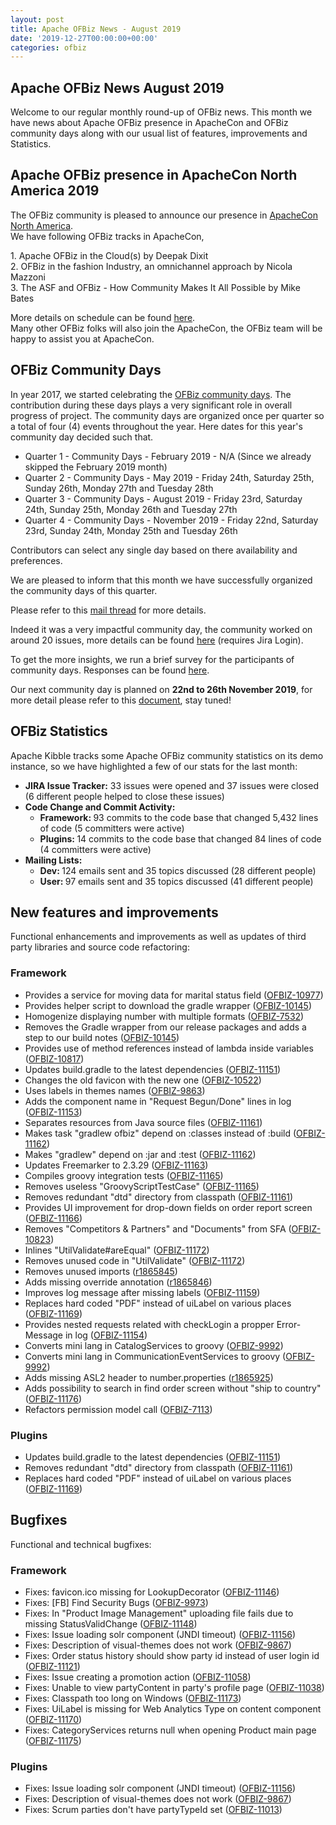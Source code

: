 ```yaml
---
layout: post
title: Apache OFBiz News - August 2019
date: '2019-12-27T00:00:00+00:00'
categories: ofbiz
---
```

<h2>Apache OFBiz News <span>August</span> 2019</h2> 
  <p>Welcome to our regular monthly round-up of OFBiz news. This month 
we have news about Apache OFBiz presence in ApacheCon and OFBiz community days along with our usual 
list of features, improvements and Statistics.</p> 
  <h2>Apache OFBiz presence in ApacheCon North America 2019</h2> 
  <p>The OFBiz community is pleased to announce our presence in <a href="https://www.apachecon.com/acna19/">ApacheCon North America</a>.<br />We have following OFBiz tracks in ApacheCon,<br /></p> 
  <p> </p> 
  <p>1. Apache OFBiz in the Cloud(s) by Deepak Dixit <br />2. OFBiz in the fashion Industry, an omnichannel approach by Nicola Mazzoni <br />3. The ASF and OFBiz - How Community Makes It All Possible by Mike Bates </p> 
  <p>More details on schedule can be found <a href="https://www.apachecon.com/acna19/s/#/schedule/2019-09-12">here</a>.<span class="css-901oao css-16my406 r-1qd0xha r-ad9z0x r-bcqeeo r-qvutc0"><br />Many other OFBiz folks will also join the </span><span class="css-901oao css-16my406 r-1qd0xha r-ad9z0x r-bcqeeo r-qvutc0">ApacheCon, the OFBiz team will be happy to assist you at </span><span class="css-901oao css-16my406 r-1qd0xha r-ad9z0x r-bcqeeo r-qvutc0"><span class="css-901oao css-16my406 r-1qd0xha r-ad9z0x r-bcqeeo r-qvutc0">ApacheCon.</span></span> </p> 
  <h2>OFBiz Community Days</h2> 
  <p>In year 2017, we started celebrating the <a href="https://cwiki.apache.org/confluence/display/OFBIZ/OFBiz+Community+Days" target="_blank">OFBiz community days</a>.
 The contribution during these days plays a very significant role in 
overall progress of project. The community days are organized once per 
quarter so a total of four (4) events throughout the year. Here dates 
for this year's community day decided such that.</p> 
  <ul> 
    <li>Quarter 1 - Community Days - February 2019 - N/A (Since we already skipped the February 2019 month)</li> 
    <li>Quarter 2 - Community Days - May 2019 - Friday 24th, Saturday 25th, Sunday 26th, Monday 27th and Tuesday 28th</li> 
    <li>Quarter 3 - Community Days - August 2019 - Friday 23rd, Saturday 24th, Sunday 25th, Monday 26th and Tuesday 27th</li> 
    <li>Quarter 4 - Community Days - November 2019 - Friday 22nd, Saturday 23rd, Sunday 24th, Monday 25th and Tuesday 26th</li> 
  </ul> 
  <p>Contributors can select any single day based on there availability and preferences.</p> 
  <p>We are pleased to inform that this month we have successfully organized the community days of this quarter.&nbsp;</p> 
  <p>Please refer to this <a href="https://lists.apache.org/thread.html/f3221b46f494a343eaef81e2ecbbe5b0753eb239ba2a2dfb49cfab1e@%3Cuser.ofbiz.apache.org%3E">mail thread</a>&nbsp;for more details.</p> 
  <p>Indeed it was a very impactful community day, the community worked on around 20 issues, more details can be found <a href="https://issues.apache.org/jira/secure/RapidBoard.jspa?rapidView=318&amp;projectKey=OFBIZ&amp;view=reporting&amp;chart=sprintRetrospective&amp;sprint=560">here</a> (requires Jira Login).</p> 
  <p>To get the more insights, we run a brief survey for the participants of community days. Responses can be found <a href="https://cwiki.apache.org/confluence/display/OFBIZ/August+2019+-+Community+Day+Survey">here</a>. </p> 
  <p>Our next community day is planned on <span><strong>22nd to <span><strong>26th November<span><strong> 2019</strong></span></strong></span></strong><span><span>, for more detail please refer to this <a href="https://cwiki.apache.org/confluence/display/OFBIZ/OFBiz+Community+Days+Dates">document</a>, stay tuned!</span></span></span></p> 
  <h2><span style="letter-spacing: -0.018em;">OFBiz Statistics</span></h2> 
  <p>Apache Kibble tracks some Apache OFBiz community statistics on its 
demo instance, so we have highlighted a few of our stats for the last 
month:</p> 
  <ul> 
    <li><strong>JIRA Issue Tracker:</strong> 33 issues were opened and 37 issues were closed (6 different people helped to close these issues)</li> 
    <li><strong>Code Change and Commit Activity:</strong> 
      <ul> 
        <li><strong>Framework:&nbsp;</strong>93 commits to the code base that changed 5,432 lines of code (5 committers were active)</li> 
        <li><strong>Plugins: </strong>14 commits to the code base that changed 84 lines of code (4 committers were active)</li> 
      </ul> 
    </li> 
    <li><strong>Mailing Lists:</strong> 
      <ul> 
        <li><strong>Dev: </strong>124 emails sent and 35 topics discussed (28 different people)</li> 
        <li><strong>User: </strong>97 emails sent and 35 topics discussed (41 different people)</li> 
      </ul> 
    </li> 
  </ul> 
  <p> </p> 
  <h2>New features and improvements</h2>

Functional enhancements and improvements as well as updates of third party libraries and source code refactoring:


  
  <h3>Framework</h3> 
  <ul> 
    <li>Provides a service for moving data for marital status field (<a href="https://issues.apache.org/jira/browse/OFBIZ-10977">OFBIZ-10977</a>)</li> 
    <li>Provides helper script to download the gradle wrapper (<a href="https://issues.apache.org/jira/browse/OFBIZ-10145">OFBIZ-10145</a>)</li> 
    <li>Homogenize displaying number with multiple formats (<a href="https://issues.apache.org/jira/browse/OFBIZ-7532">OFBIZ-7532</a>)</li> 
    <li>Removes the Gradle wrapper from our release packages and adds a step to our build notes (<a href="https://issues.apache.org/jira/browse/OFBIZ-10145">OFBIZ-10145</a>)</li> 
    <li>Provides use of method references instead of lambda inside variables (<a href="https://issues.apache.org/jira/browse/OFBIZ-10817">OFBIZ-10817</a>)</li> 
    <li>Updates build.gradle to the latest dependencies (<a href="https://issues.apache.org/jira/browse/OFBIZ-11151">OFBIZ-11151</a>)</li> 
    <li>Changes the old favicon with the new one (<a href="https://issues.apache.org/jira/browse/OFBIZ-10522">OFBIZ-10522</a>)</li> 
    <li>Uses labels in themes names (<a href="https://issues.apache.org/jira/browse/OFBIZ-9863">OFBIZ-9863</a>)</li> 
    <li>Adds the component name in &quot;Request Begun/Done&quot; lines in log (<a href="https://issues.apache.org/jira/browse/OFBIZ-11153">OFBIZ-11153</a>)</li> 
    <li>Separates resources from Java source files (<a href="https://issues.apache.org/jira/browse/OFBIZ-11161">OFBIZ-11161</a>)</li> 
    <li>Makes task &quot;gradlew ofbiz&quot; depend on :classes instead of :build (<a href="https://issues.apache.org/jira/browse/OFBIZ-11162">OFBIZ-11162</a>)</li> 
    <li>Makes &quot;gradlew&quot; depend on :jar and :test (<a href="https://issues.apache.org/jira/browse/OFBIZ-11162">OFBIZ-11162</a>)</li> 
    <li>Updates Freemarker to 2.3.29 (<a href="https://issues.apache.org/jira/browse/OFBIZ-11163">OFBIZ-11163</a>)</li> 
    <li>Compiles groovy integration tests (<a href="https://issues.apache.org/jira/browse/OFBIZ-11165">OFBIZ-11165</a>)</li> 
    <li>Removes useless &quot;GroovyScriptTestCase&quot; (<a href="https://issues.apache.org/jira/browse/OFBIZ-11165">OFBIZ-11165</a>)</li> 
    <li>Removes redundant &quot;dtd&quot; directory from classpath (<a href="https://issues.apache.org/jira/browse/OFBIZ-11161">OFBIZ-11161</a>)</li> 
    <li>Provides UI improvement for drop-down fields on order report screen (<a href="https://issues.apache.org/jira/browse/OFBIZ-11166">OFBIZ-11166</a>)</li> 
    <li>Removes &quot;Competitors &amp; Partners&quot; and &quot;Documents&quot; from SFA (<a href="https://issues.apache.org/jira/browse/OFBIZ-10823">OFBIZ-10823</a>)</li> 
    <li>Inlines &quot;UtilValidate#areEqual&quot; (<a href="https://issues.apache.org/jira/browse/OFBIZ-11172">OFBIZ-11172</a>)</li> 
    <li>Removes unused code in &quot;UtilValidate&quot; (<a href="https://issues.apache.org/jira/browse/OFBIZ-11172">OFBIZ-11172</a>)</li> 
    <li>Removes unused imports (<a href="https://svn.apache.org/viewvc?view=revision&amp;revision=1865845">r1865845</a>)</li> 
    <li>Adds missing override annotation (<a href="https://svn.apache.org/viewvc?view=revision&amp;revision=1865846">r1865846</a>)</li> 
    <li>Improves log message after missing labels (<a href="https://issues.apache.org/jira/browse/OFBIZ-11159">OFBIZ-11159</a>) </li> 
    <li>Replaces hard coded &quot;PDF&quot; instead of uiLabel on various places (<a href="https://issues.apache.org/jira/browse/OFBIZ-11169">OFBIZ-11169</a>)</li> 
    <li>Provides nested requests related with checkLogin a propper Error-Message in log (<a href="https://issues.apache.org/jira/browse/OFBIZ-11154">OFBIZ-11154</a>)</li> 
    <li>Converts mini lang in CatalogServices to groovy (<a href="https://issues.apache.org/jira/browse/OFBIZ-9992">OFBIZ-9992</a>)</li> 
    <li>Converts mini lang in CommunicationEventServices to groovy (<a href="https://issues.apache.org/jira/browse/OFBIZ-9992">OFBIZ-9992</a>)</li> 
    <li>Adds missing ASL2 header to number.properties (<a href="https://svn.apache.org/viewvc?view=revision&amp;revision=1865925">r1865925</a>)</li> 
    <li>Adds possibility to search in find order screen without &quot;ship to country&quot; (<a href="https://issues.apache.org/jira/browse/OFBIZ-11176">OFBIZ-11176</a>)</li> 
    <li>Refactors permission model call (<a href="https://issues.apache.org/jira/browse/OFBIZ-7113">OFBIZ-7113</a>)</li> 
  </ul> 
  <h3>Plugins</h3> 
  <ul> 
    <li>Updates build.gradle to the latest dependencies (<a href="https://issues.apache.org/jira/browse/OFBIZ-11151">OFBIZ-11151</a>)</li> 
    <li>Removes redundant &quot;dtd&quot; directory from classpath (<a href="https://issues.apache.org/jira/browse/OFBIZ-11161">OFBIZ-11161</a>)</li> 
    <li>Replaces hard coded &quot;PDF&quot; instead of uiLabel on various places (<a href="https://issues.apache.org/jira/browse/OFBIZ-11169">OFBIZ-11169</a>)</li> 
  </ul> 
  <h2>Bugfixes</h2>

Functional and technical bugfixes:


  
  <h3>Framework</h3> 
  <ul> 
    <li>Fixes: favicon.ico missing for LookupDecorator (<a href="https://issues.apache.org/jira/browse/OFBIZ-11146">OFBIZ-11146</a>)</li> 
    <li>Fixes: [FB] Find Security Bugs (<a href="https://issues.apache.org/jira/browse/OFBIZ-9973">OFBIZ-9973</a>)</li> 
    <li>Fixes: In &quot;Product Image Management&quot; uploading file fails due to missing StatusValidChange (<a href="https://issues.apache.org/jira/browse/OFBIZ-11148">OFBIZ-11148</a>)</li> 
    <li>Fixes: Issue loading solr component (JNDI timeout) (<a href="https://issues.apache.org/jira/browse/OFBIZ-11156">OFBIZ-11156</a>)</li> 
    <li>Fixes: Description of visual-themes does not work (<a href="https://issues.apache.org/jira/browse/OFBIZ-9867">OFBIZ-9867</a>)</li> 
    <li>Fixes: Order status history should show party id instead of user login id (<a href="https://issues.apache.org/jira/browse/OFBIZ-11121">OFBIZ-11121</a>)</li> 
    <li>Fixes: Issue creating a promotion action (<a href="https://issues.apache.org/jira/browse/OFBIZ-11058">OFBIZ-11058</a>)</li> 
    <li>Fixes: Unable to view partyContent in party's profile page (<a href="https://issues.apache.org/jira/browse/OFBIZ-11038">OFBIZ-11038</a>)</li> 
    <li>Fixes: Classpath too long on Windows (<a href="https://issues.apache.org/jira/browse/OFBIZ-11173">OFBIZ-11173</a>)</li> 
    <li>Fixes: UiLabel is missing for Web Analytics Type on content component (<a href="https://issues.apache.org/jira/browse/OFBIZ-11170">OFBIZ-11170</a>)</li> 
    <li>Fixes: CategoryServices returns null when opening Product main page (<a href="https://issues.apache.org/jira/browse/OFBIZ-11175">OFBIZ-11175</a>)</li> 
  </ul> 
  <h3>Plugins</h3> 
  <ul> 
    <li>Fixes: Issue loading solr component (JNDI timeout) (<a href="https://issues.apache.org/jira/browse/OFBIZ-11156">OFBIZ-11156</a>)</li> 
    <li>Fixes: Description of visual-themes does not work (<a href="https://issues.apache.org/jira/browse/OFBIZ-9867">OFBIZ-9867</a>)</li> 
    <li>Fixes: Scrum parties don't have partyTypeId set (<a href="https://issues.apache.org/jira/browse/OFBIZ-11013">OFBIZ-11013</a>)</li> 
  </ul>
